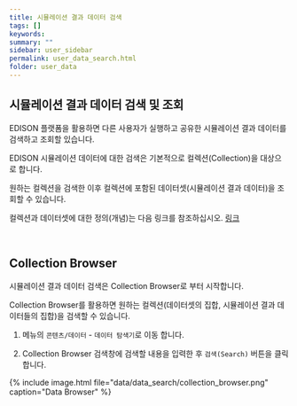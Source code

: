 ```yaml
---
title: 시뮬레이션 결과 데이터 검색
tags: []
keywords:
summary: ""
sidebar: user_sidebar
permalink: user_data_search.html
folder: user_data
---
```



## 시뮬레이션 결과 데이터 검색 및 조회

EDISON 플랫폼을 활용하면 다른 사용자가 실행하고 공유한 시뮬레이션 결과 데이터를 검색하고 조회할 있습니다. 

EDISON 시뮬레이션 데이터에 대한 검색은 기본적으로 컬렉션(Collection)을 대상으로 합니다. 

원하는 컬렉션을 검색한 이후 컬렉션에 포함된 데이터셋(시뮬레이션 결과 데이터)을 조회할 수 있습니다. 

컬렉션과 데이터셋에 대한 정의(개념)는 다음 링크를 참조하십시오. [링크](./user_data_intro.html)

<br>

## Collection Browser

시뮬레이션 결과 데이터 검색은 Collection Browser로 부터 시작합니다.  

Collection Browser를 활용하면 원하는 컬렉션(데이터셋의 집합, 시뮬레이션 결과 데이터들의 집합)을 검색할 수 있습니다.  

1. 메뉴의 `콘텐츠/데이터` - `데이터 탐색기`로 이동 합니다.

1. Collection Browser 검색창에 검색할 내용을 입력한 후 `검색(Search)` 버튼을 클릭합니다. 

{% include image.html file="data/data_search/collection_browser.png" caption="Data Browser" %}

<br>


